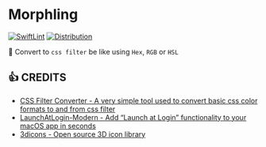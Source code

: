 # Morphling

[![SwiftLint](https://github.com/shensven/Morphling/actions/workflows/swiftlint.yml/badge.svg?branch=dev)](https://github.com/shensven/Morphling/actions/workflows/swiftlint.yml)
[![Distribution](https://github.com/shensven/Morphling/actions/workflows/distribution.yml/badge.svg?branch=main)](https://github.com/shensven/Morphling/actions/workflows/distribution.yml)

🎨 Convert to `css filter` be like using `Hex`, `RGB` or `HSL`

## 👍 CREDITS

- [CSS Filter Converter - A very simple tool used to convert basic css color formats to and from css filter](https://github.com/electron-react-boilerplate/electron-react-boilerplate)
- [LaunchAtLogin-Modern - Add “Launch at Login” functionality to your macOS app in seconds](https://github.com/sindresorhus/LaunchAtLogin-Modern)
- [3dicons - Open source 3D icon library](https://3dicons.co/)

